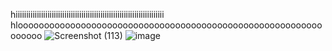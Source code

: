 hiiiiiiiiiiiiiiiiiiiiiiiiiiiiiiiiiiiiiiiiiiiiiiiiiiiiiiiiiiiiiiiiiiiiii
hloooooooooooooooooooooooooooooooooooooooooooooooooooooooooooooooo
![Screenshot (113)](https://user-images.githubusercontent.com/86406858/124974494-7d573100-e04a-11eb-8ce5-1d72db9ad391.png)
![image](https://user-images.githubusercontent.com/86406858/124974512-8516d580-e04a-11eb-82cf-0b079feb8b0c.png)
